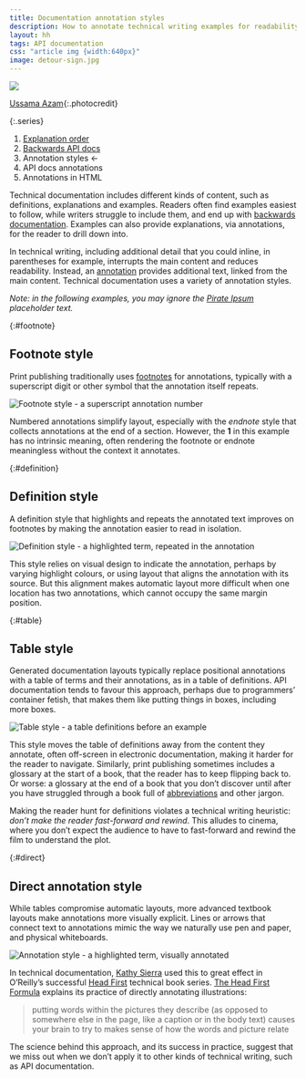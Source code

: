 ```yaml
---
title: Documentation annotation styles
description: How to annotate technical writing examples for readability
layout: hh
tags: API documentation
css: "article img {width:640px}"
image: detour-sign.jpg
---
```


![](detour-sign.jpg)

[Ussama Azam](https://unsplash.com/photos/kMb4qE_zj3Q){:.photocredit}

{:.series}
1. [Explanation order](explanation-order)
2. [Backwards API docs](api-docs-backwards)
3. Annotation styles ←
4. API docs annotations
5. Annotations in HTML

Technical documentation includes different kinds of content, such as definitions, explanations and examples.
Readers often find examples easiest to follow, while writers struggle to include them, and end up with
[backwards documentation](api-docs-backwards).
Examples can also provide explanations, via annotations, for the reader to drill down into.

In technical writing, including additional detail that you could inline, in parentheses for example,
interrupts the main content and reduces readability.
Instead, an [annotation](https://en.wikipedia.org/wiki/Annotation) provides additional text, 
linked from the main content.
Technical documentation uses a variety of annotation styles.

_Note: in the following examples, you may ignore the [Pirate Ipsum](https://pirateipsum.me) placeholder text._

{:#footnote}
## Footnote style

Print publishing traditionally uses [footnotes](https://en.wikipedia.org/wiki/Note_(typography))
for annotations, typically with a superscript digit or other symbol that the annotation itself repeats.

![Footnote style - a superscript annotation number](api/footnote.webp)

Numbered annotations simplify layout, especially with the _endnote_ style that collects annotations at the end of a section.
However, the **1** in this example has no intrinsic meaning, often rendering the footnote or endnote meaningless without the context it annotates.

{:#definition}
## Definition style

A definition style that highlights and repeats the annotated text improves on footnotes by making the annotation easier to read in isolation.

![Definition style - a highlighted term, repeated in the annotation](api/definition.webp)

This style relies on visual design to indicate the annotation, perhaps by varying highlight colours, or using layout that aligns the annotation with its source.
But this alignment makes automatic layout more difficult when one location has two annotations, which cannot occupy the same margin position.

{:#table}
## Table style

Generated documentation layouts typically replace positional annotations with a table of terms and their annotations, as in a table of definitions.
API documentation tends to favour this approach, perhaps due to programmers’ container fetish, that makes them like putting things in boxes, including more boxes.

![Table style - a table definitions before an example](api/tables.webp)

This style moves the table of definitions away from the content they annotate, often off-screen in electronic documentation, making it harder for the reader to navigate.
Similarly, print publishing sometimes includes a glossary at the start of a book, that the reader has to keep flipping back to.
Or worse: a glossary at the end of a book that you don’t discover until after you have struggled through a book full of 
[abbreviations](abbreviation) and other jargon.

Making the reader hunt for definitions violates a technical writing heuristic: _don’t make the reader fast-forward and rewind_.
This alludes to cinema, where you don’t expect the audience to have to fast-forward and rewind the film to understand the plot.

{:#direct}
## Direct annotation style

While tables compromise automatic layouts, more advanced textbook layouts make annotations more visually explicit.
Lines or arrows that connect text to annotations mimic the way we naturally use pen and paper, and physical whiteboards.

![Annotation style - a highlighted term, visually annotated](api/annotation.webp)

In technical documentation, [Kathy Sierra](https://en.wikipedia.org/wiki/Kathy_Sierra)
used this to great effect in O’Reilly’s successful
[Head First](https://en.wikipedia.org/wiki/Head_First_(book_series)) technical book series.
[The Head First Formula](https://web.archive.org/web/20180219200945/http://www.headfirstlabs.com/readme.php)
explains its practice of directly annotating illustrations:

> putting words within the pictures they describe (as opposed to somewhere else in the page,
> like a caption or in the body text) causes your brain to try to makes sense of how the words and picture relate

The science behind this approach, and its success in practice, suggest that we miss out when we don’t apply it to other kinds of technical writing, such as API documentation.
